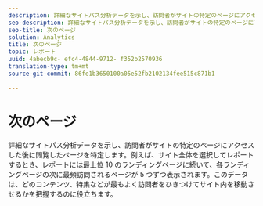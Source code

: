 ```yaml
---
description: 詳細なサイトパス分析データを示し、訪問者がサイトの特定のページにアクセスした後に閲覧したページを特定します。例えば、サイト全体を選択してレポートするとき、レポートには最上位 10 のランディングページに続いて、各ランディングページの次に最頻訪問されるページが 5 つずつ表示されます。このデータは、どのコンテンツ、特集などが最もよく訪問者をひきつけてサイト内を移動させるかを把握するのに役立ちます。
seo-description: 詳細なサイトパス分析データを示し、訪問者がサイトの特定のページにアクセスした後に閲覧したページを特定します。例えば、サイト全体を選択してレポートするとき、レポートには最上位 10 のランディングページに続いて、各ランディングページの次に最頻訪問されるページが 5 つずつ表示されます。このデータは、どのコンテンツ、特集などが最もよく訪問者をひきつけてサイト内を移動させるかを把握するのに役立ちます。
seo-title: 次のページ
solution: Analytics
title: 次のページ
topic: レポート
uuid: 4abecb9c- efc4-4844-9712- f352b2570936
translation-type: tm+mt
source-git-commit: 86fe1b3650100a05e52fb2102134fee515c871b1

---
```



# 次のページ

詳細なサイトパス分析データを示し、訪問者がサイトの特定のページにアクセスした後に閲覧したページを特定します。例えば、サイト全体を選択してレポートするとき、レポートには最上位 10 のランディングページに続いて、各ランディングページの次に最頻訪問されるページが 5 つずつ表示されます。このデータは、どのコンテンツ、特集などが最もよく訪問者をひきつけてサイト内を移動させるかを把握するのに役立ちます。

